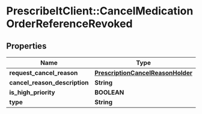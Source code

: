 # PrescribeItClient::CancelMedicationOrderReferenceRevoked

## Properties
Name | Type | Description | Notes
------------ | ------------- | ------------- | -------------
**request_cancel_reason** | [**PrescriptionCancelReasonHolder**](PrescriptionCancelReasonHolder.md) |  | 
**cancel_reason_description** | **String** |  | [optional] 
**is_high_priority** | **BOOLEAN** |  | [optional] 
**type** | **String** |  | 

